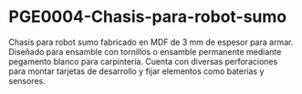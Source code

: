 # PGE0004-Chasis-para-robot-sumo
 Chasis para robot sumo fabricado en MDF de 3 mm de espesor para armar. Diseñado para ensamble con tornillos o ensamble permanente mediante pegamento blanco para carpintería.  Cuenta con diversas perforaciones para montar tarjetas de desarrollo y fijar elementos como baterías y sensores.
